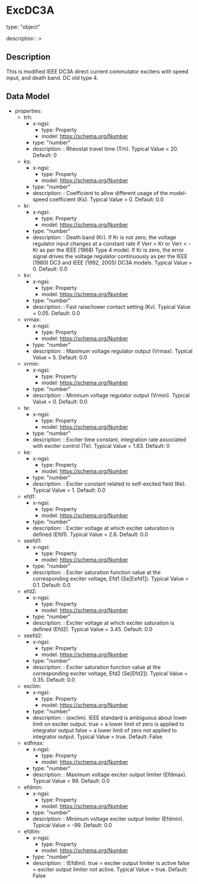 # ExcDC3A
type: "object"
description : >
## Description
This is modified IEEE DC3A direct current commutator exciters with speed input, and death band.  DC old type 4.

## Data Model
  - properties:
    - trh:
      - x-ngsi:
        - type: Property
        - model: https://schema.org/Number
      - type: "number"
      - description: : Rheostat travel time (Trh).  Typical Value = 20. Default: 0
    - ks:
      - x-ngsi:
        - type: Property
        - model: https://schema.org/Number
      - type: "number"
      - description: : Coefficient to allow different usage of the model-speed coefficient (Ks).  Typical Value = 0. Default: 0.0
    - kr:
      - x-ngsi:
        - type: Property
        - model: https://schema.org/Number
      - type: "number"
      - description: : Death band (Kr).  If Kr is not zero, the voltage regulator input changes at a constant rate if Verr > Kr or Verr < -Kr as per the IEEE (1968) Type 4 model. If Kr is zero, the error signal drives the voltage regulator continuously as per the IEEE (1980) DC3 and IEEE (1992, 2005) DC3A models.  Typical Value = 0. Default: 0.0
    - kv:
      - x-ngsi:
        - type: Property
        - model: https://schema.org/Number
      - type: "number"
      - description: : Fast raise/lower contact setting (Kv).  Typical Value = 0.05. Default: 0.0
    - vrmax:
      - x-ngsi:
        - type: Property
        - model: https://schema.org/Number
      - type: "number"
      - description: : Maximum voltage regulator output (Vrmax).  Typical Value = 5. Default: 0.0
    - vrmin:
      - x-ngsi:
        - type: Property
        - model: https://schema.org/Number
      - type: "number"
      - description: : Minimum voltage regulator output (Vrmin).  Typical Value = 0. Default: 0.0
    - te:
      - x-ngsi:
        - type: Property
        - model: https://schema.org/Number
      - type: "number"
      - description: : Exciter time constant, integration rate associated with exciter control (Te).  Typical Value = 1.83. Default: 0
    - ke:
      - x-ngsi:
        - type: Property
        - model: https://schema.org/Number
      - type: "number"
      - description: : Exciter constant related to self-excited field (Ke).  Typical Value = 1. Default: 0.0
    - efd1:
      - x-ngsi:
        - type: Property
        - model: https://schema.org/Number
      - type: "number"
      - description: : Exciter voltage at which exciter saturation is defined (Efd1).  Typical Value = 2.6. Default: 0.0
    - seefd1:
      - x-ngsi:
        - type: Property
        - model: https://schema.org/Number
      - type: "number"
      - description: : Exciter saturation function value at the corresponding exciter voltage, Efd1 (Se[Eefd1]).  Typical Value = 0.1. Default: 0.0
    - efd2:
      - x-ngsi:
        - type: Property
        - model: https://schema.org/Number
      - type: "number"
      - description: : Exciter voltage at which exciter saturation is defined (Efd2).  Typical Value = 3.45. Default: 0.0
    - seefd2:
      - x-ngsi:
        - type: Property
        - model: https://schema.org/Number
      - type: "number"
      - description: : Exciter saturation function value at the corresponding exciter voltage, Efd2 (Se[Efd2]).  Typical Value = 0.35. Default: 0.0
    - exclim:
      - x-ngsi:
        - type: Property
        - model: https://schema.org/Number
      - type: "number"
      - description: : (exclim).  IEEE standard is ambiguous about lower limit on exciter output. true = a lower limit of zero is applied to integrator output false = a lower limit of zero not applied to integrator output. Typical Value = true. Default: False
    - edfmax:
      - x-ngsi:
        - type: Property
        - model: https://schema.org/Number
      - type: "number"
      - description: : Maximum voltage exciter output limiter (Efdmax).  Typical Value = 99. Default: 0.0
    - efdmin:
      - x-ngsi:
        - type: Property
        - model: https://schema.org/Number
      - type: "number"
      - description: : Minimum voltage exciter output limiter (Efdmin).  Typical Value = -99. Default: 0.0
    - efdlim:
      - x-ngsi:
        - type: Property
        - model: https://schema.org/Number
      - type: "number"
      - description: : (Efdlim). true = exciter output limiter is active false = exciter output limiter not active. Typical Value = true. Default: False
